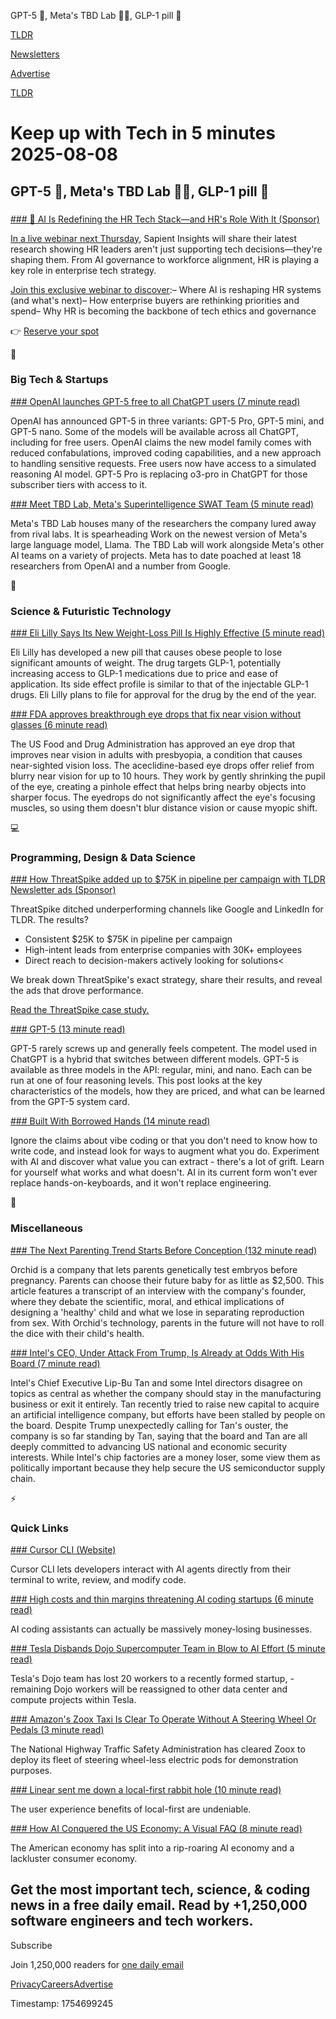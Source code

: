 GPT-5 🤖, Meta's TBD Lab 👨‍💻, GLP-1 pill 💊 

[TLDR](/)

[Newsletters](/newsletters)

[Advertise](https://advertise.tldr.tech/)

[TLDR](/)

# Keep up with Tech in 5 minutes 2025-08-08

## GPT-5 🤖, Meta's TBD Lab 👨‍💻, GLP-1 pill 💊

### 

[### 🤖 AI Is Redefining the HR Tech Stack—and HR's Role With It (Sponsor)](https://betterworks.registration.goldcast.io/webinar/caaeea49-1e11-4afb-9967-e95e01d21a52?utm_source=sponsored&amp;utm_medium=email-marketing&amp;utm_campaign=fy26q2-amer-fm-wbn-sapient-insights-august-pf-webinar&amp;utm_term=TLDR-flagship-Primary-1)

[In a live webinar next Thursday](https://betterworks.registration.goldcast.io/webinar/caaeea49-1e11-4afb-9967-e95e01d21a52?utm_source=sponsored&utm_medium=email-marketing&utm_campaign=fy26q2-amer-fm-wbn-sapient-insights-august-pf-webinar&utm_term=TLDR-flagship-Primary-1), Sapient Insights will share their latest research showing HR leaders aren't just supporting tech decisions—they're shaping them. From AI governance to workforce alignment, HR is playing a key role in enterprise tech strategy.

[Join this exclusive webinar to discover](https://betterworks.registration.goldcast.io/webinar/caaeea49-1e11-4afb-9967-e95e01d21a52?utm_source=sponsored&utm_medium=email-marketing&utm_campaign=fy26q2-amer-fm-wbn-sapient-insights-august-pf-webinar&utm_term=TLDR-flagship-Primary-1):– Where AI is reshaping HR systems (and what's next)– How enterprise buyers are rethinking priorities and spend– Why HR is becoming the backbone of tech ethics and governance

👉 [Reserve your spot](https://betterworks.registration.goldcast.io/webinar/caaeea49-1e11-4afb-9967-e95e01d21a52?utm_source=sponsored&utm_medium=email-marketing&utm_campaign=fy26q2-amer-fm-wbn-sapient-insights-august-pf-webinar&utm_term=TLDR-flagship-Primary-1)

📱

### Big Tech & Startups

[### OpenAI launches GPT-5 free to all ChatGPT users (7 minute read)](https://arstechnica.com/ai/2025/08/openai-launches-gpt-5-free-to-all-chatgpt-users/?utm_source=tldrnewsletter)

OpenAI has announced GPT-5 in three variants: GPT-5 Pro, GPT-5 mini, and GPT-5 nano. Some of the models will be available across all ChatGPT, including for free users. OpenAI claims the new model family comes with reduced confabulations, improved coding capabilities, and a new approach to handling sensitive requests. Free users now have access to a simulated reasoning AI model. GPT-5 Pro is replacing o3-pro in ChatGPT for those subscriber tiers with access to it.

[### Meet TBD Lab, Meta's Superintelligence SWAT Team (5 minute read)](https://www.wsj.com/tech/ai/meta-ai-superintelligence-team-6415a4f4?st=wafm95&reflink=desktopwebshare_permalink&utm_source=tldrnewsletter)

Meta's TBD Lab houses many of the researchers the company lured away from rival labs. It is spearheading Work on the newest version of Meta's large language model, Llama. The TBD Lab will work alongside Meta's other AI teams on a variety of projects. Meta has to date poached at least 18 researchers from OpenAI and a number from Google.

🚀

### Science & Futuristic Technology

[### Eli Lilly Says Its New Weight-Loss Pill Is Highly Effective (5 minute read)](https://time.com/7308056/weight-loss-pill-eli-lilly/?utm_source=tldrnewsletter)

Eli Lilly has developed a new pill that causes obese people to lose significant amounts of weight. The drug targets GLP-1, potentially increasing access to GLP-1 medications due to price and ease of application. Its side effect profile is similar to that of the injectable GLP-1 drugs. Eli Lilly plans to file for approval for the drug by the end of the year.

[### FDA approves breakthrough eye drops that fix near vision without glasses (6 minute read)](https://newatlas.com/aging/age-related-near-sighted-drops-vizz/?utm_source=tldrnewsletter)

The US Food and Drug Administration has approved an eye drop that improves near vision in adults with presbyopia, a condition that causes near-sighted vision loss. The aceclidine-based eye drops offer relief from blurry near vision for up to 10 hours. They work by gently shrinking the pupil of the eye, creating a pinhole effect that helps bring nearby objects into sharper focus. The eyedrops do not significantly affect the eye's focusing muscles, so using them doesn't blur distance vision or cause myopic shift.

💻

### Programming, Design & Data Science

[### How ThreatSpike added up to $75K in pipeline per campaign with TLDR Newsletter ads (Sponsor)](https://advertise.tldr.tech/case-studies/threatspike-adds-up-to-75000-in-net-new-business-pipeline-per-campaign-with-tldr/?utm_source=tldr&amp;utm_medium=newsletter&amp;utm_campaign=secondary08062025)

ThreatSpike ditched underperforming channels like Google and LinkedIn for TLDR. The results?

* Consistent $25K to $75K in pipeline per campaign
* High-intent leads from enterprise companies with 30K+ employees
* Direct reach to decision-makers actively looking for solutions<

We break down ThreatSpike's exact strategy, share their results, and reveal the ads that drove performance.

[Read the ThreatSpike case study.](https://advertise.tldr.tech/case-studies/threatspike-adds-up-to-75000-in-net-new-business-pipeline-per-campaign-with-tldr/?utm_source=tldr&utm_medium=newsletter&utm_campaign=secondary08062025)

[### GPT-5 (13 minute read)](https://simonwillison.net/2025/Aug/7/gpt-5/?utm_source=tldrnewsletter)

GPT-5 rarely screws up and generally feels competent. The model used in ChatGPT is a hybrid that switches between different models. GPT-5 is available as three models in the API: regular, mini, and nano. Each can be run at one of four reasoning levels. This post looks at the key characteristics of the models, how they are priced, and what can be learned from the GPT-5 system card.

[### Built With Borrowed Hands (14 minute read)](https://cra.mr/built-with-borrowed-hands/?utm_source=tldrnewsletter)

Ignore the claims about vibe coding or that you don't need to know how to write code, and instead look for ways to augment what you do. Experiment with AI and discover what value you can extract - there's a lot of grift. Learn for yourself what works and what doesn't. AI in its current form won't ever replace hands-on-keyboards, and it won't replace engineering.

🎁

### Miscellaneous

[### The Next Parenting Trend Starts Before Conception (132 minute read)](https://www.nytimes.com/2025/08/07/opinion/genetics-children-noor-siddiqui.html?unlocked_article_code=1.ck8.ZJhS.0JZ13xUE_7SG&smid=url-share&utm_source=tldrnewsletter)

Orchid is a company that lets parents genetically test embryos before pregnancy. Parents can choose their future baby for as little as $2,500. This article features a transcript of an interview with the company's founder, where they debate the scientific, moral, and ethical implications of designing a 'healthy' child and what we lose in separating reproduction from sex. With Orchid's technology, parents in the future will not have to roll the dice with their child's health.

[### Intel's CEO, Under Attack From Trump, Is Already at Odds With His Board (7 minute read)](https://www.wsj.com/tech/intel-ceo-lip-bu-tan-trump-board-9cc08631?st=akhCcA&reflink=desktopwebshare_permalink&utm_source=tldrnewsletter)

Intel's Chief Executive Lip-Bu Tan and some Intel directors disagree on topics as central as whether the company should stay in the manufacturing business or exit it entirely. Tan recently tried to raise new capital to acquire an artificial intelligence company, but efforts have been stalled by people on the board. Despite Trump unexpectedly calling for Tan's ouster, the company is so far standing by Tan, saying that the board and Tan are all deeply committed to advancing US national and economic security interests. While Intel's chip factories are a money loser, some view them as politically important because they help secure the US semiconductor supply chain.

⚡

### Quick Links

[### Cursor CLI (Website)](https://cursor.com/cli?utm_source=tldrnewsletter)

Cursor CLI lets developers interact with AI agents directly from their terminal to write, review, and modify code.

[### High costs and thin margins threatening AI coding startups (6 minute read)](https://techcrunch.com/2025/08/07/the-high-costs-and-thin-margins-threatening-ai-coding-startups/?utm_source=tldrnewsletter)

AI coding assistants can actually be massively money-losing businesses.

[### Tesla Disbands Dojo Supercomputer Team in Blow to AI Effort (5 minute read)](https://www.bloomberg.com/news/articles/2025-08-07/tesla-disbands-dojo-supercomputer-team-in-blow-to-ai-effort?accessToken=eyJhbGciOiJIUzI1NiIsInR5cCI6IkpXVCJ9.eyJzb3VyY2UiOiJTdWJzY3JpYmVyR2lmdGVkQXJ0aWNsZSIsImlhdCI6MTc1NDYzODAyNywiZXhwIjoxNzU1MjQyODI3LCJhcnRpY2xlSWQiOiJUMEwyOTBHT1lNVEMwMCIsImJjb25uZWN0SWQiOiJBOEExRDhFQTI5OTc0OTRGQTQ1QUE2REJBMjAwNTM3MSJ9.J7XZuRITEGuPYDXsfcbod0XvjlKsE1xIhhHL5xHOgs8&amp;utm_source=tldrnewsletter)

Tesla's Dojo team has lost 20 workers to a recently formed startup, - remaining Dojo workers will be reassigned to other data center and compute projects within Tesla.

[### Amazon's Zoox Taxi Is Clear To Operate Without A Steering Wheel Or Pedals (3 minute read)](https://insideevs.com/news/768278/amazon-zoox-driverless-robotaxi-nhtsa-exemption/?utm_source=tldrnewsletter)

The National Highway Traffic Safety Administration has cleared Zoox to deploy its fleet of steering wheel-less electric pods for demonstration purposes.

[### Linear sent me down a local-first rabbit hole (10 minute read)](https://bytemash.net/posts/i-went-down-the-linear-rabbit-hole/?utm_source=tldrnewsletter)

The user experience benefits of local-first are undeniable.

[### How AI Conquered the US Economy: A Visual FAQ (8 minute read)](https://www.derekthompson.org/p/how-ai-conquered-the-us-economy-a?utm_source=tldrnewsletter)

The American economy has split into a rip-roaring AI economy and a lackluster consumer economy.

## Get the most important tech, science, & coding news in a free daily email. Read by +1,250,000 software engineers and tech workers.

Subscribe

Join 1,250,000 readers for [one daily email](/api/latest/tech)

[Privacy](/privacy)[Careers](https://jobs.ashbyhq.com/tldr.tech)[Advertise](/tech/advertise)

Timestamp: 1754699245
